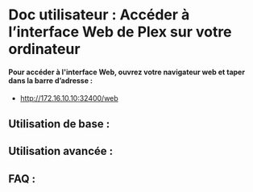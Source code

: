 # Doc utilisateur : Accéder à l’interface Web de Plex sur votre ordinateur

#### Pour accéder à l'interface Web, ouvrez votre navigateur web et taper dans la barre d’adresse :
- http://172.16.10.10:32400/web


## Utilisation de base :


## Utilisation avancée :


## FAQ :


